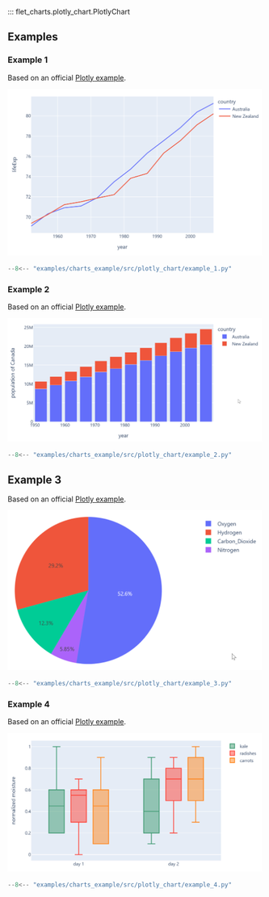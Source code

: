 ::: flet_charts.plotly_chart.PlotlyChart

## Examples

### Example 1

Based on an official [Plotly example](https://plotly.com/python/line-charts).

![PlotlyChart example 1](assets/plotly-chart/example-1.png)

```python
--8<-- "examples/charts_example/src/plotly_chart/example_1.py"
```

### Example 2

Based on an official [Plotly example](https://plotly.com/python/bar-charts).

![PlotlyChart example 2](assets/plotly-chart/example-2.png)

```python
--8<-- "examples/charts_example/src/plotly_chart/example_2.py"
```

## Example 3

Based on an official [Plotly example](https://plotly.com/python/pie-charts).

![PlotlyChart example 3](assets/plotly-chart/example-3.png)

```python
--8<-- "examples/charts_example/src/plotly_chart/example_3.py"
```

### Example 4

Based on an official [Plotly example](https://plotly.com/python/box-plots).

![PlotlyChart example 4](assets/plotly-chart/example-4.png)

```python
--8<-- "examples/charts_example/src/plotly_chart/example_4.py"
```